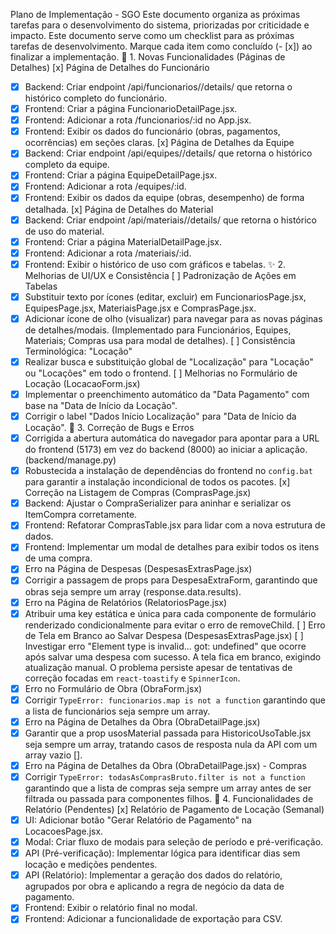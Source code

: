 Plano de Implementação - SGO
Este documento organiza as próximas tarefas para o desenvolvimento do sistema, priorizadas por criticidade e impacto.
Este documento serve como um checklist para as próximas tarefas de desenvolvimento. Marque cada item como concluído (- [x]) ao finalizar a implementação.
🎯 1. Novas Funcionalidades (Páginas de Detalhes)
[x] Página de Detalhes do Funcionário
- [x] Backend: Criar endpoint /api/funcionarios/<id>/details/ que retorna o histórico completo do funcionário.
- [x] Frontend: Criar a página FuncionarioDetailPage.jsx.
- [x] Frontend: Adicionar a rota /funcionarios/:id no App.jsx.
- [x] Frontend: Exibir os dados do funcionário (obras, pagamentos, ocorrências) em seções claras.
[x] Página de Detalhes da Equipe
- [x] Backend: Criar endpoint /api/equipes/<id>/details/ que retorna o histórico completo da equipe.
- [x] Frontend: Criar a página EquipeDetailPage.jsx.
- [x] Frontend: Adicionar a rota /equipes/:id.
- [x] Frontend: Exibir os dados da equipe (obras, desempenho) de forma detalhada.
[x] Página de Detalhes do Material
- [x] Backend: Criar endpoint /api/materiais/<id>/details/ que retorna o histórico de uso do material.
- [x] Frontend: Criar a página MaterialDetailPage.jsx.
- [x] Frontend: Adicionar a rota /materiais/:id.
- [x] Frontend: Exibir o histórico de uso com gráficos e tabelas.
✨ 2. Melhorias de UI/UX e Consistência
[ ] Padronização de Ações em Tabelas
- [x] Substituir texto por ícones (editar, excluir) em FuncionariosPage.jsx, EquipesPage.jsx, MateriaisPage.jsx e ComprasPage.jsx.
- [x] Adicionar ícone de olho (visualizar) para navegar para as novas páginas de detalhes/modais. (Implementado para Funcionários, Equipes, Materiais; Compras usa para modal de detalhes).
[ ] Consistência Terminológica: "Locação"
- [x] Realizar busca e substituição global de "Localização" para "Locação" ou "Locações" em todo o frontend.
[ ] Melhorias no Formulário de Locação (LocacaoForm.jsx)
- [x] Implementar o preenchimento automático da "Data Pagamento" com base na "Data de Início da Locação".
- [x] Corrigir o label "Dados Início Localização" para "Data de Início da Locação".
🐛 3. Correção de Bugs e Erros
- [x] Corrigida a abertura automática do navegador para apontar para a URL do frontend (5173) em vez do backend (8000) ao iniciar a aplicação. (backend/manage.py)
- [x] Robustecida a instalação de dependências do frontend no `config.bat` para garantir a instalação incondicional de todos os pacotes.
[x] Correção na Listagem de Compras (ComprasPage.jsx)
- [x] Backend: Ajustar o CompraSerializer para aninhar e serializar os ItemCompra corretamente.
- [x] Frontend: Refatorar ComprasTable.jsx para lidar com a nova estrutura de dados.
- [x] Frontend: Implementar um modal de detalhes para exibir todos os itens de uma compra.
- [x] Erro na Página de Despesas (DespesasExtrasPage.jsx)
- [x] Corrigir a passagem de props para DespesaExtraForm, garantindo que obras seja sempre um array (response.data.results).
- [x] Erro na Página de Relatórios (RelatoriosPage.jsx)
- [x] Atribuir uma key estática e única para cada componente de formulário renderizado condicionalmente para evitar o erro de removeChild.
[ ] Erro de Tela em Branco ao Salvar Despesa (DespesasExtrasPage.jsx)
[ ] Investigar erro "Element type is invalid... got: undefined" que ocorre após salvar uma despesa com sucesso. A tela fica em branco, exigindo atualização manual. O problema persiste apesar de tentativas de correção focadas em `react-toastify` e `SpinnerIcon`.
- [x] Erro no Formulário de Obra (ObraForm.jsx)
- [x] Corrigir `TypeError: funcionarios.map is not a function` garantindo que a lista de funcionários seja sempre um array.
- [x] Erro na Página de Detalhes da Obra (ObraDetailPage.jsx)
- [x] Garantir que a prop usosMaterial passada para HistoricoUsoTable.jsx seja sempre um array, tratando casos de resposta nula da API com um array vazio [].
- [x] Erro na Página de Detalhes da Obra (ObraDetailPage.jsx) - Compras
- [x] Corrigir `TypeError: todasAsComprasBruto.filter is not a function` garantindo que a lista de compras seja sempre um array antes de ser filtrada ou passada para componentes filhos.
📅 4. Funcionalidades de Relatório (Pendentes)
[x] Relatório de Pagamento de Locação (Semanal)
- [x] UI: Adicionar botão "Gerar Relatório de Pagamento" na LocacoesPage.jsx.
- [x] Modal: Criar fluxo de modais para seleção de período e pré-verificação.
- [x] API (Pré-verificação): Implementar lógica para identificar dias sem locação e medições pendentes.
- [x] API (Relatório): Implementar a geração dos dados do relatório, agrupados por obra e aplicando a regra de negócio da data de pagamento.
- [x] Frontend: Exibir o relatório final no modal.
- [x] Frontend: Adicionar a funcionalidade de exportação para CSV.

